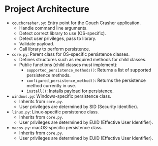 # Project Architecture

- `couchcrasher.py`: Entry point for the Couch Crasher application.
  - Handle command line arguments.
  - Detect correct library to use (OS-specific).
  - Detect user privileges, pass to library.
  - Validate payload.
  - Call library to perform persistence.
- `core.py`: Parent class for OS-specific persistence classes.
  - Defines structures such as required methods for child classes.
  - Public functions (child classes must implement):
    - `supported_persistence_methods()`: Returns a list of supported persistence methods.
    - `configured_persistence_method()`: Returns the persistence method currently in use.
    - `install()`: Installs payload for persistence.
- `windows.py`: Windows-specific persistence class.
  - Inherits from `core.py`.
  - User privileges are determined by SID (Security Identifier).
- `linux.py`: Linux-specific persistence class.
  - Inherits from `core.py`.
  - User privileges are determined by EUID (Effective User Identifier).
- `macos.py`: macOS-specific persistence class.
  - Inherits from `core.py`.
  - User privileges are determined by EUID (Effective User Identifier).